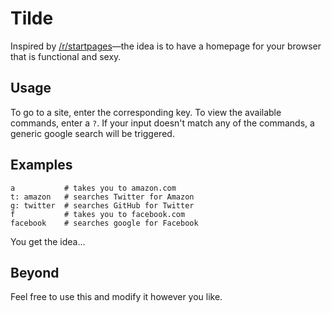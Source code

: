 # Tilde

Inspired by [/r/startpages](https://www.reddit.com/r/startpages)—the idea is to have a homepage for your browser that is functional and sexy.

## Usage

To go to a site, enter the corresponding key. To view the available commands, enter a `?`. If your input doesn't match any of the commands, a generic google search will be triggered.

## Examples

```
a           # takes you to amazon.com
t: amazon   # searches Twitter for Amazon
g: twitter  # searches GitHub for Twitter
f           # takes you to facebook.com
facebook    # searches google for Facebook
```

You get the idea...

## Beyond

Feel free to use this and modify it however you like.
